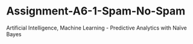 # Assignment-A6-1-Spam-No-Spam
Artificial Intelligence, Machine Learning - Predictive Analytics with Naïve Bayes
